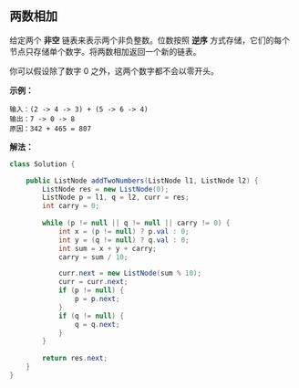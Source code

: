 


## 两数相加

给定两个 **非空** 链表来表示两个非负整数。位数按照 **逆序** 方式存储，它们的每个节点只存储单个数字。将两数相加返回一个新的链表。

你可以假设除了数字 0 之外，这两个数字都不会以零开头。

**示例：**

```
输入：(2 -> 4 -> 3) + (5 -> 6 -> 4)
输出：7 -> 0 -> 8
原因：342 + 465 = 807
```

**解法：**

```java
class Solution {

    public ListNode addTwoNumbers(ListNode l1, ListNode l2) {
        ListNode res = new ListNode(0);
        ListNode p = l1, q = l2, curr = res;
        int carry = 0;
        
        while (p != null || q != null || carry != 0) {
            int x = (p != null) ? p.val : 0;
            int y = (q != null) ? q.val : 0;
            int sum = x + y + carry;
            carry = sum / 10;

            curr.next = new ListNode(sum % 10);
            curr = curr.next;
            if (p != null) {
                p = p.next;
            }
            if (q != null) {
                q = q.next;
            }
        }
        
        return res.next;
    }
}
```